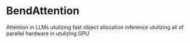 # BendAttention
Attention in LLMs utulizing fast object allocation inference utulizing all of parallel hardware in utulizing GPU

